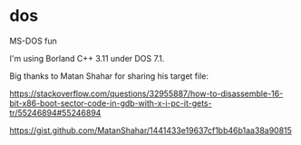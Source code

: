 # dos
MS-DOS fun

I'm using Borland C++ 3.11 under DOS 7.1. 

Big thanks to Matan Shahar for sharing his target file: 

https://stackoverflow.com/questions/32955887/how-to-disassemble-16-bit-x86-boot-sector-code-in-gdb-with-x-i-pc-it-gets-tr/55246894#55246894 

https://gist.github.com/MatanShahar/1441433e19637cf1bb46b1aa38a90815 
